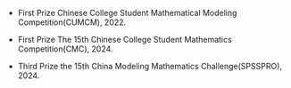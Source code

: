 
- First Prize Chinese College Student Mathematical Modeling Competition(CUMCM), 2022.

- First Prize The 15th Chinese College Student Mathematics Competition(CMC), 2024.

- Third Prize the 15th China Modeling Mathematics Challenge(SPSSPRO), 2024.

